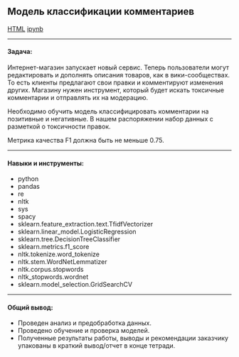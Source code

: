 ## Модель классификации комментариев <br/>

[HTML](./nlp.html)
[ipynb](./nlp.ipynb)

***
#### Задача:

Интернет-магазин запускает новый сервис. Теперь пользователи могут редактировать и дополнять описания товаров, как в вики-сообществах. То есть клиенты предлагают свои правки и комментируют изменения других. Магазину нужен инструмент, который будет искать токсичные комментарии и отправлять их на модерацию.

Необходимо обучить модель классифицировать комментарии на позитивные и негативные. В нашем распоряжении набор данных с разметкой о токсичности правок.

Метрика качества F1 должна быть не меньше 0.75.

***
#### Навыки и инструменты:

* python
* pandas
* re
* nltk
* sys
* spacy
* sklearn.feature_extraction.text.TfidfVectorizer 
* sklearn.linear_model.LogisticRegression 
* sklearn.tree.DecisionTreeClassifier
* sklearn.metrics.f1_score
* nltk.tokenize.word_tokenize
* nltk.stem.WordNetLemmatizer 
* nltk.corpus.stopwords
* nltk_stopwords.wordnet
* sklearn.model_selection.GridSearchCV

***
#### Общий вывод:
* Проведен анализ и предобработка данных.
* Проведено обучение и проверка моделей.
* Полученные результаты работы, выводы и рекомендации заказчику упакованы в краткий вывод/отчет в конце тетради.
